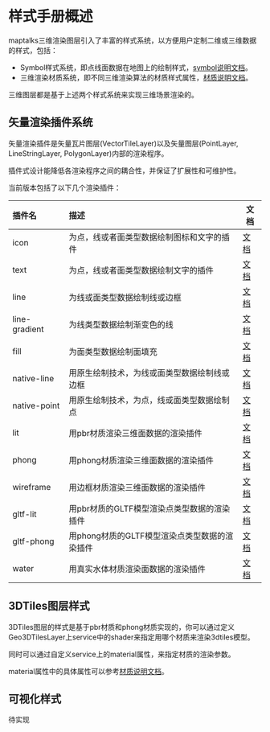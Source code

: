 # 样式手册概述

maptalks三维渲染图层引入了丰富的样式系统，以方便用户定制二维或三维数据的样式，包括：

* Symbol样式系统，即点线面数据在地图上的绘制样式，[symbol说明文档](symbols)。
* 三维渲染材质系统，即不同三维渲染算法的材质样式属性，[材质说明文档](material)。

三维图层都是基于上述两个样式系统来实现三维场景渲染的。

## 矢量渲染插件系统

矢量渲染插件是矢量瓦片图层(VectorTileLayer)以及矢量图层(PointLayer, LineStringLayer, PolygonLayer)内部的渲染程序。

插件式设计能降低各渲染程序之间的耦合性，并保证了扩展性和可维护性。

当前版本包括了以下几个渲染插件：

| 插件名     |  描述                                      | 文档 |
| :--------- | :---------------------------------------  | ---- |
| icon       | 为点，线或者面类型数据绘制图标和文字的插件    | [文档](plugin-icon) |
| text       | 为点，线或者面类型数据绘制文字的插件          | [文档](plugin-text) |
| line       | 为线或面类型数据绘制线或边框                 | [文档](plugin-line) |
| line-gradient | 为线类型数据绘制渐变色的线                | [文档](plugin-line-gradient) |
| fill       | 为面类型数据绘制面填充                       | [文档](plugin-fill) |
| native-line| 用原生绘制技术，为线或面类型数据绘制线或边框   | [文档](plugin-native-line) |
| native-point| 用原生绘制技术，为点，线或面类型数据绘制点    | [文档](plugin-native-point) |
| lit        | 用pbr材质渲染三维面数据的渲染插件             | [文档](plugin-lit)   |
| phong      | 用phong材质渲染三维面数据的渲染插件           | [文档](plugin-phong) |
| wireframe  | 用边框材质渲染三维面数据的渲染插件             | [文档](plugin-wireframe) |
| gltf-lit   | 用pbr材质的GLTF模型渲染点类型数据的渲染插件    | [文档](plugin-gltf-lit)   |
| gltf-phong | 用phong材质的GLTF模型渲染点类型数据的渲染插件  | [文档](plugin-gltf-phong) |
| water      | 用真实水体材质渲染面数据的渲染插件             | [文档](plugin-water) |

## 3DTiles图层样式

3DTiles图层的样式是基于pbr材质和phong材质实现的，你可以通过定义Geo3DTilesLayer上service中的shader来指定用哪个材质来渲染3dtiles模型。

同时可以通过自定义service上的material属性，来指定材质的渲染参数。

material属性中的具体属性可以参考[材质说明文档](material)。

## 可视化样式

待实现